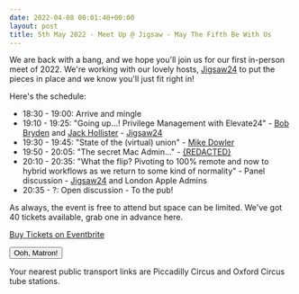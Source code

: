 ```yaml
---
date: 2022-04-08 00:01:40+00:00
layout: post
title: 5th May 2022 - Meet Up @ Jigsaw - May The Fifth Be With Us
---
```


We are back with a bang, and we hope you'll join us for our first in-person meet of 2022. We're working with our lovely hosts, [Jigsaw24](https://www.jigsaw24.com/) to put the pieces in place and we know you'll just fit right in!

Here's the schedule:

* 18:30 - 19:00: Arrive and mingle
* 19:10 - 19:25: "Going up…! Privilege Management with Elevate24" - [Bob Bryden](https://www.linkedin.com/in/bob-bryden-521395120/) and [Jack Hollister](https://www.linkedin.com/in/jack-hollister/) - [Jigsaw24](https://www.jigsaw24.com/)
* 19:30 - 19:45: "State of the (virtual) union" - [Mike Dowler](https://www.linkedin.com/in/mikedowler/)
* 19:50 - 20:05: "The secret Mac Admin..." - [{REDACTED}](https://www.youtube.com/watch?v=dQw4w9WgXcQ)
* 20:10 - 20:35: "What the flip? Pivoting to 100% remote and now to hybrid workflows as we return to some kind of normality" - Panel discussion - [Jigsaw24](https://www.jigsaw24.com/) and London Apple Admins
* 20:35 - ?: Open discussion - To the pub!

As always, the event is free to attend but space can be limited. We've got 40 tickets available, grab one in advance here.

<!-- Noscript content for added SEO -->
<noscript><a href="https://www.eventbrite.com/e/5th-may-2022-meet-up-jigsaw24-registration-317738764197" rel="noopener noreferrer" target="_blank">Buy Tickets on Eventbrite</a></noscript>
<!-- You can customise this button any way you like -->
<button id="eventbrite-widget-modal-trigger-317738764197" type="button">Ooh, Matron!</button>

<script src="https://www.eventbrite.co.uk/static/widgets/eb_widgets.js"></script>

<script type="text/javascript">
    var exampleCallback = function() {
        console.log('Order complete!');
    };

    window.EBWidgets.createWidget({
        widgetType: 'checkout',
        eventId: '317738764197',
        modal: true,
        modalTriggerElementId: 'eventbrite-widget-modal-trigger-317738764197',
        onOrderComplete: exampleCallback
    });
</script>

Your nearest public transport links are Piccadilly Circus and Oxford Circus tube stations.
